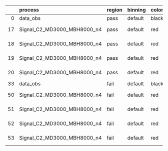 |    | process                     | region   | binning   | color   | process_type   |   scale | variation   | source_filename                                                      | source_histname    | alias                       | title     |   combine_idx |     lnN |   shapes | syst_type   | direction   | variation_alias   |
|---:|:----------------------------|:---------|:----------|:--------|:---------------|--------:|:------------|:---------------------------------------------------------------------|:-------------------|:----------------------------|:----------|--------------:|--------:|---------:|:------------|:------------|:------------------|
|  0 | data_obs                    | pass     | default   | black   | DATA           |       1 | nominal     | ./histograms_for_2DAlphabet_v18//BH_Data.root                        | hpass              | Data                        | Data      |           nan | nan     |      nan | nan         | nan         | nan               |
| 17 | Signal_C2_MD3000_MBH8000_n4 | pass     | default   | red     | SIGNAL         |       1 | lumi        | ./histograms_for_2DAlphabet_v18//BH_Signal_C2_MD3000_MBH8000_n4.root | hpass              | Signal_C2_MD3000_MBH8000_n4 | BH signal |           nan |   1.016 |      nan | lnN         | nan         | nan               |
| 18 | Signal_C2_MD3000_MBH8000_n4 | pass     | default   | red     | SIGNAL         |       1 | SVM         | ./histograms_for_2DAlphabet_v18//BH_Signal_C2_MD3000_MBH8000_n4.root | hpass_SVMsyst_up   | Signal_C2_MD3000_MBH8000_n4 | BH signal |           nan | nan     |        1 | shapes      | Up          | SVMsyst           |
| 19 | Signal_C2_MD3000_MBH8000_n4 | pass     | default   | red     | SIGNAL         |       1 | SVM         | ./histograms_for_2DAlphabet_v18//BH_Signal_C2_MD3000_MBH8000_n4.root | hpass_SVMsyst_down | Signal_C2_MD3000_MBH8000_n4 | BH signal |           nan | nan     |        1 | shapes      | Down        | SVMsyst           |
| 20 | Signal_C2_MD3000_MBH8000_n4 | pass     | default   | red     | SIGNAL         |       1 | nominal     | ./histograms_for_2DAlphabet_v18//BH_Signal_C2_MD3000_MBH8000_n4.root | hpass              | Signal_C2_MD3000_MBH8000_n4 | BH signal |           nan | nan     |      nan | nan         | nan         | nan               |
| 33 | data_obs                    | fail     | default   | black   | DATA           |       1 | nominal     | ./histograms_for_2DAlphabet_v18//BH_Data.root                        | hfail              | Data                        | Data      |           nan | nan     |      nan | nan         | nan         | nan               |
| 50 | Signal_C2_MD3000_MBH8000_n4 | fail     | default   | red     | SIGNAL         |       1 | lumi        | ./histograms_for_2DAlphabet_v18//BH_Signal_C2_MD3000_MBH8000_n4.root | hfail              | Signal_C2_MD3000_MBH8000_n4 | BH signal |           nan |   1.016 |      nan | lnN         | nan         | nan               |
| 51 | Signal_C2_MD3000_MBH8000_n4 | fail     | default   | red     | SIGNAL         |       1 | SVM         | ./histograms_for_2DAlphabet_v18//BH_Signal_C2_MD3000_MBH8000_n4.root | hfail_SVMsyst_up   | Signal_C2_MD3000_MBH8000_n4 | BH signal |           nan | nan     |        1 | shapes      | Up          | SVMsyst           |
| 52 | Signal_C2_MD3000_MBH8000_n4 | fail     | default   | red     | SIGNAL         |       1 | SVM         | ./histograms_for_2DAlphabet_v18//BH_Signal_C2_MD3000_MBH8000_n4.root | hfail_SVMsyst_down | Signal_C2_MD3000_MBH8000_n4 | BH signal |           nan | nan     |        1 | shapes      | Down        | SVMsyst           |
| 53 | Signal_C2_MD3000_MBH8000_n4 | fail     | default   | red     | SIGNAL         |       1 | nominal     | ./histograms_for_2DAlphabet_v18//BH_Signal_C2_MD3000_MBH8000_n4.root | hfail              | Signal_C2_MD3000_MBH8000_n4 | BH signal |           nan | nan     |      nan | nan         | nan         | nan               |